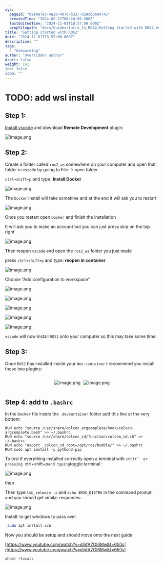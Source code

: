 ```yaml
---
sys:
  pageId: "89e0a78c-4e2b-4070-b327-d28cb0694742"
  createdTime: "2024-08-21T00:24:00.000Z"
  lastEditedTime: "2024-11-01T18:57:00.000Z"
  propFilepath: "docs/Guides/intro_to_ROS2/Getting started with ROS2.md"
title: "Getting started with ROS2"
date: "2024-11-01T18:57:00.000Z"
description: ""
tags:
  - "Onboarding"
author: "Overridden author"
draft: false
weight: 141
toc: false
icon: ""
---
```


# TODO: add wsl install

## Step 1:

[Install vscode](https://code.visualstudio.com/download) and download **Remote Development** plugin:

![image.png](https://prod-files-secure.s3.us-west-2.amazonaws.com/d518164a-d88e-44d1-a4ee-3adb3bd8bce0/efb52993-1881-4a40-b95e-6f020334f022/image.png?X-Amz-Algorithm=AWS4-HMAC-SHA256&X-Amz-Content-Sha256=UNSIGNED-PAYLOAD&X-Amz-Credential=ASIAZI2LB4667ZTB5GR2%2F20250207%2Fus-west-2%2Fs3%2Faws4_request&X-Amz-Date=20250207T081034Z&X-Amz-Expires=3600&X-Amz-Security-Token=IQoJb3JpZ2luX2VjEFgaCXVzLXdlc3QtMiJHMEUCIQCL9jbPAMsN76CzqZQkoQEfsVZlRGcVBQwsCqz00yEg1gIgV9mRTloQCHRBeVXlHs8kpvsP3PlxE%2BbdOxjPFZjcDgAq%2FwMIcRAAGgw2Mzc0MjMxODM4MDUiDNOjjXm2PzHUORGUOircA74Ch1zOX2b%2FJcK4%2BmbKXAuQnsIDZI6ySG9CRReMzj0ajKR2lJd1CQHTwVdaayayVYcsMhabiExOJg9%2BEOFTvxuRpsKCmF1H%2FR16PuyU5QYfJy%2FH%2FBclSVBR9zt1Bi5kWQgW6XoA%2FfqmUvXZ7bAcl%2BRVajZLBHDNdVtflbq%2Bf6cYluNwanl2MKeV3eEy%2B8C6xnwLtS9qXKN2bLmMoFPLLkXLP47dAPiHy2Egcx40NC766qDOJD3oeBjZUf0h%2FXI33qI2rKCgjDlFUdKJd6HK2NES%2BxJyLd5dRriB1iRPGFIICN%2BsUBkvm8pyu5%2BBTmBxVUneOzAXCRG8SaT4BH9RAjt%2BPdGG3K9hb3U2SF663NGuCx0GmWgCEVjp7C5CI1SOz%2BJiL3lavoQR4Vtj5HaThRrYi1on5tjj8c16AQ1euh3xpElbyMwNycqg%2Bla%2BkbN08%2Fg%2BVQI19JywCg06SNIfug8z581ciTkrHMHQeWb1za7eC8X7LNHWTKAKlYExrwX9m4kHVvPzKTC1X1VynMSAG68aCc78x5hK88hjqW19%2Ff4y%2BSxzNyo%2FThc%2Fzh3wdEWzATeEvzOskQN5mGHk1MbWV28j61IyrCh8tAN2MZWjrhp6zwpNEj5qL3M%2Fq4T%2BMP%2F6lr0GOqUBxKuhEmrdu3qv1BNEQSvQd5Vw31DSFTt4lM1%2BS7oGHDVWT9WvsfpPjgKz576UDi1zK%2FbVEiF8V1Sv%2BhIBwDIFq%2BSoz9YTIKrLs8Y189LIUa1nQVkIUIHG1OqtY6HLcXyutL1H5l1y0Id2vnH5KkRzJ2TtScTqSP4u4prVv5QRv1z%2F%2F5iQUVxbzzx7QgfiL87v5KZ7zOXj3z5rUgq2TeBv8xXlWDsI&X-Amz-Signature=21f821bc0140898b30b6f67ba4c20d051fe519e1ff313a09e74e6dc7c4856344&X-Amz-SignedHeaders=host&x-id=GetObject)

## Step 2:

Create a folder called `ros2_ws` somewhere on your computer and open that folder in `vscode` by going to File → open folder 

`ctrl+shift+p` and type: **Install Docker**

![image.png](https://prod-files-secure.s3.us-west-2.amazonaws.com/d518164a-d88e-44d1-a4ee-3adb3bd8bce0/2269dc0e-1cd5-47ff-bceb-c04ad9b2eab0/image.png?X-Amz-Algorithm=AWS4-HMAC-SHA256&X-Amz-Content-Sha256=UNSIGNED-PAYLOAD&X-Amz-Credential=ASIAZI2LB4667ZTB5GR2%2F20250207%2Fus-west-2%2Fs3%2Faws4_request&X-Amz-Date=20250207T081034Z&X-Amz-Expires=3600&X-Amz-Security-Token=IQoJb3JpZ2luX2VjEFgaCXVzLXdlc3QtMiJHMEUCIQCL9jbPAMsN76CzqZQkoQEfsVZlRGcVBQwsCqz00yEg1gIgV9mRTloQCHRBeVXlHs8kpvsP3PlxE%2BbdOxjPFZjcDgAq%2FwMIcRAAGgw2Mzc0MjMxODM4MDUiDNOjjXm2PzHUORGUOircA74Ch1zOX2b%2FJcK4%2BmbKXAuQnsIDZI6ySG9CRReMzj0ajKR2lJd1CQHTwVdaayayVYcsMhabiExOJg9%2BEOFTvxuRpsKCmF1H%2FR16PuyU5QYfJy%2FH%2FBclSVBR9zt1Bi5kWQgW6XoA%2FfqmUvXZ7bAcl%2BRVajZLBHDNdVtflbq%2Bf6cYluNwanl2MKeV3eEy%2B8C6xnwLtS9qXKN2bLmMoFPLLkXLP47dAPiHy2Egcx40NC766qDOJD3oeBjZUf0h%2FXI33qI2rKCgjDlFUdKJd6HK2NES%2BxJyLd5dRriB1iRPGFIICN%2BsUBkvm8pyu5%2BBTmBxVUneOzAXCRG8SaT4BH9RAjt%2BPdGG3K9hb3U2SF663NGuCx0GmWgCEVjp7C5CI1SOz%2BJiL3lavoQR4Vtj5HaThRrYi1on5tjj8c16AQ1euh3xpElbyMwNycqg%2Bla%2BkbN08%2Fg%2BVQI19JywCg06SNIfug8z581ciTkrHMHQeWb1za7eC8X7LNHWTKAKlYExrwX9m4kHVvPzKTC1X1VynMSAG68aCc78x5hK88hjqW19%2Ff4y%2BSxzNyo%2FThc%2Fzh3wdEWzATeEvzOskQN5mGHk1MbWV28j61IyrCh8tAN2MZWjrhp6zwpNEj5qL3M%2Fq4T%2BMP%2F6lr0GOqUBxKuhEmrdu3qv1BNEQSvQd5Vw31DSFTt4lM1%2BS7oGHDVWT9WvsfpPjgKz576UDi1zK%2FbVEiF8V1Sv%2BhIBwDIFq%2BSoz9YTIKrLs8Y189LIUa1nQVkIUIHG1OqtY6HLcXyutL1H5l1y0Id2vnH5KkRzJ2TtScTqSP4u4prVv5QRv1z%2F%2F5iQUVxbzzx7QgfiL87v5KZ7zOXj3z5rUgq2TeBv8xXlWDsI&X-Amz-Signature=f86f0787a1945a26cd28397c4398f5a979a0b4444ce50e53c4455c5dd41b7151&X-Amz-SignedHeaders=host&x-id=GetObject)

The `Docker` install will take sometime and at the end it will ask you to restart

![image.png](https://prod-files-secure.s3.us-west-2.amazonaws.com/d518164a-d88e-44d1-a4ee-3adb3bd8bce0/ed233f78-be33-4b1f-b89c-9c346c0e961e/image.png?X-Amz-Algorithm=AWS4-HMAC-SHA256&X-Amz-Content-Sha256=UNSIGNED-PAYLOAD&X-Amz-Credential=ASIAZI2LB4667ZTB5GR2%2F20250207%2Fus-west-2%2Fs3%2Faws4_request&X-Amz-Date=20250207T081034Z&X-Amz-Expires=3600&X-Amz-Security-Token=IQoJb3JpZ2luX2VjEFgaCXVzLXdlc3QtMiJHMEUCIQCL9jbPAMsN76CzqZQkoQEfsVZlRGcVBQwsCqz00yEg1gIgV9mRTloQCHRBeVXlHs8kpvsP3PlxE%2BbdOxjPFZjcDgAq%2FwMIcRAAGgw2Mzc0MjMxODM4MDUiDNOjjXm2PzHUORGUOircA74Ch1zOX2b%2FJcK4%2BmbKXAuQnsIDZI6ySG9CRReMzj0ajKR2lJd1CQHTwVdaayayVYcsMhabiExOJg9%2BEOFTvxuRpsKCmF1H%2FR16PuyU5QYfJy%2FH%2FBclSVBR9zt1Bi5kWQgW6XoA%2FfqmUvXZ7bAcl%2BRVajZLBHDNdVtflbq%2Bf6cYluNwanl2MKeV3eEy%2B8C6xnwLtS9qXKN2bLmMoFPLLkXLP47dAPiHy2Egcx40NC766qDOJD3oeBjZUf0h%2FXI33qI2rKCgjDlFUdKJd6HK2NES%2BxJyLd5dRriB1iRPGFIICN%2BsUBkvm8pyu5%2BBTmBxVUneOzAXCRG8SaT4BH9RAjt%2BPdGG3K9hb3U2SF663NGuCx0GmWgCEVjp7C5CI1SOz%2BJiL3lavoQR4Vtj5HaThRrYi1on5tjj8c16AQ1euh3xpElbyMwNycqg%2Bla%2BkbN08%2Fg%2BVQI19JywCg06SNIfug8z581ciTkrHMHQeWb1za7eC8X7LNHWTKAKlYExrwX9m4kHVvPzKTC1X1VynMSAG68aCc78x5hK88hjqW19%2Ff4y%2BSxzNyo%2FThc%2Fzh3wdEWzATeEvzOskQN5mGHk1MbWV28j61IyrCh8tAN2MZWjrhp6zwpNEj5qL3M%2Fq4T%2BMP%2F6lr0GOqUBxKuhEmrdu3qv1BNEQSvQd5Vw31DSFTt4lM1%2BS7oGHDVWT9WvsfpPjgKz576UDi1zK%2FbVEiF8V1Sv%2BhIBwDIFq%2BSoz9YTIKrLs8Y189LIUa1nQVkIUIHG1OqtY6HLcXyutL1H5l1y0Id2vnH5KkRzJ2TtScTqSP4u4prVv5QRv1z%2F%2F5iQUVxbzzx7QgfiL87v5KZ7zOXj3z5rUgq2TeBv8xXlWDsI&X-Amz-Signature=57722b18b24c5dcaf8f0643b18299a9472a759704ba0302ea2b677026d3e100a&X-Amz-SignedHeaders=host&x-id=GetObject)

Once you restart open `Docker` and finish the installation

It will ask you to make an account but you can just press skip on the top right

![image.png](https://prod-files-secure.s3.us-west-2.amazonaws.com/d518164a-d88e-44d1-a4ee-3adb3bd8bce0/21010ad9-1659-4fd9-9f59-9932a09b2a3d/image.png?X-Amz-Algorithm=AWS4-HMAC-SHA256&X-Amz-Content-Sha256=UNSIGNED-PAYLOAD&X-Amz-Credential=ASIAZI2LB4667ZTB5GR2%2F20250207%2Fus-west-2%2Fs3%2Faws4_request&X-Amz-Date=20250207T081034Z&X-Amz-Expires=3600&X-Amz-Security-Token=IQoJb3JpZ2luX2VjEFgaCXVzLXdlc3QtMiJHMEUCIQCL9jbPAMsN76CzqZQkoQEfsVZlRGcVBQwsCqz00yEg1gIgV9mRTloQCHRBeVXlHs8kpvsP3PlxE%2BbdOxjPFZjcDgAq%2FwMIcRAAGgw2Mzc0MjMxODM4MDUiDNOjjXm2PzHUORGUOircA74Ch1zOX2b%2FJcK4%2BmbKXAuQnsIDZI6ySG9CRReMzj0ajKR2lJd1CQHTwVdaayayVYcsMhabiExOJg9%2BEOFTvxuRpsKCmF1H%2FR16PuyU5QYfJy%2FH%2FBclSVBR9zt1Bi5kWQgW6XoA%2FfqmUvXZ7bAcl%2BRVajZLBHDNdVtflbq%2Bf6cYluNwanl2MKeV3eEy%2B8C6xnwLtS9qXKN2bLmMoFPLLkXLP47dAPiHy2Egcx40NC766qDOJD3oeBjZUf0h%2FXI33qI2rKCgjDlFUdKJd6HK2NES%2BxJyLd5dRriB1iRPGFIICN%2BsUBkvm8pyu5%2BBTmBxVUneOzAXCRG8SaT4BH9RAjt%2BPdGG3K9hb3U2SF663NGuCx0GmWgCEVjp7C5CI1SOz%2BJiL3lavoQR4Vtj5HaThRrYi1on5tjj8c16AQ1euh3xpElbyMwNycqg%2Bla%2BkbN08%2Fg%2BVQI19JywCg06SNIfug8z581ciTkrHMHQeWb1za7eC8X7LNHWTKAKlYExrwX9m4kHVvPzKTC1X1VynMSAG68aCc78x5hK88hjqW19%2Ff4y%2BSxzNyo%2FThc%2Fzh3wdEWzATeEvzOskQN5mGHk1MbWV28j61IyrCh8tAN2MZWjrhp6zwpNEj5qL3M%2Fq4T%2BMP%2F6lr0GOqUBxKuhEmrdu3qv1BNEQSvQd5Vw31DSFTt4lM1%2BS7oGHDVWT9WvsfpPjgKz576UDi1zK%2FbVEiF8V1Sv%2BhIBwDIFq%2BSoz9YTIKrLs8Y189LIUa1nQVkIUIHG1OqtY6HLcXyutL1H5l1y0Id2vnH5KkRzJ2TtScTqSP4u4prVv5QRv1z%2F%2F5iQUVxbzzx7QgfiL87v5KZ7zOXj3z5rUgq2TeBv8xXlWDsI&X-Amz-Signature=6ec1aae455b81d67916352a86948b788aaa71984ff8d9743479ab4217aefc320&X-Amz-SignedHeaders=host&x-id=GetObject)

Then reopen `vscode` and open the `ros2_ws` folder you just made

press `ctrl+shift+p` and type: **reopen in container**

![image.png](https://prod-files-secure.s3.us-west-2.amazonaws.com/d518164a-d88e-44d1-a4ee-3adb3bd8bce0/4e93b8c2-41ad-488c-8095-c74205196118/image.png?X-Amz-Algorithm=AWS4-HMAC-SHA256&X-Amz-Content-Sha256=UNSIGNED-PAYLOAD&X-Amz-Credential=ASIAZI2LB4667ZTB5GR2%2F20250207%2Fus-west-2%2Fs3%2Faws4_request&X-Amz-Date=20250207T081034Z&X-Amz-Expires=3600&X-Amz-Security-Token=IQoJb3JpZ2luX2VjEFgaCXVzLXdlc3QtMiJHMEUCIQCL9jbPAMsN76CzqZQkoQEfsVZlRGcVBQwsCqz00yEg1gIgV9mRTloQCHRBeVXlHs8kpvsP3PlxE%2BbdOxjPFZjcDgAq%2FwMIcRAAGgw2Mzc0MjMxODM4MDUiDNOjjXm2PzHUORGUOircA74Ch1zOX2b%2FJcK4%2BmbKXAuQnsIDZI6ySG9CRReMzj0ajKR2lJd1CQHTwVdaayayVYcsMhabiExOJg9%2BEOFTvxuRpsKCmF1H%2FR16PuyU5QYfJy%2FH%2FBclSVBR9zt1Bi5kWQgW6XoA%2FfqmUvXZ7bAcl%2BRVajZLBHDNdVtflbq%2Bf6cYluNwanl2MKeV3eEy%2B8C6xnwLtS9qXKN2bLmMoFPLLkXLP47dAPiHy2Egcx40NC766qDOJD3oeBjZUf0h%2FXI33qI2rKCgjDlFUdKJd6HK2NES%2BxJyLd5dRriB1iRPGFIICN%2BsUBkvm8pyu5%2BBTmBxVUneOzAXCRG8SaT4BH9RAjt%2BPdGG3K9hb3U2SF663NGuCx0GmWgCEVjp7C5CI1SOz%2BJiL3lavoQR4Vtj5HaThRrYi1on5tjj8c16AQ1euh3xpElbyMwNycqg%2Bla%2BkbN08%2Fg%2BVQI19JywCg06SNIfug8z581ciTkrHMHQeWb1za7eC8X7LNHWTKAKlYExrwX9m4kHVvPzKTC1X1VynMSAG68aCc78x5hK88hjqW19%2Ff4y%2BSxzNyo%2FThc%2Fzh3wdEWzATeEvzOskQN5mGHk1MbWV28j61IyrCh8tAN2MZWjrhp6zwpNEj5qL3M%2Fq4T%2BMP%2F6lr0GOqUBxKuhEmrdu3qv1BNEQSvQd5Vw31DSFTt4lM1%2BS7oGHDVWT9WvsfpPjgKz576UDi1zK%2FbVEiF8V1Sv%2BhIBwDIFq%2BSoz9YTIKrLs8Y189LIUa1nQVkIUIHG1OqtY6HLcXyutL1H5l1y0Id2vnH5KkRzJ2TtScTqSP4u4prVv5QRv1z%2F%2F5iQUVxbzzx7QgfiL87v5KZ7zOXj3z5rUgq2TeBv8xXlWDsI&X-Amz-Signature=38fc256b1f3c74497be6d5c052aec52e91024d267df215cfacab0bb1a62fe27d&X-Amz-SignedHeaders=host&x-id=GetObject)

Choose “Add configuration to workspace”

![image.png](https://prod-files-secure.s3.us-west-2.amazonaws.com/d518164a-d88e-44d1-a4ee-3adb3bd8bce0/9560b282-5060-4989-ba37-97e7b2c22476/image.png?X-Amz-Algorithm=AWS4-HMAC-SHA256&X-Amz-Content-Sha256=UNSIGNED-PAYLOAD&X-Amz-Credential=ASIAZI2LB4667ZTB5GR2%2F20250207%2Fus-west-2%2Fs3%2Faws4_request&X-Amz-Date=20250207T081034Z&X-Amz-Expires=3600&X-Amz-Security-Token=IQoJb3JpZ2luX2VjEFgaCXVzLXdlc3QtMiJHMEUCIQCL9jbPAMsN76CzqZQkoQEfsVZlRGcVBQwsCqz00yEg1gIgV9mRTloQCHRBeVXlHs8kpvsP3PlxE%2BbdOxjPFZjcDgAq%2FwMIcRAAGgw2Mzc0MjMxODM4MDUiDNOjjXm2PzHUORGUOircA74Ch1zOX2b%2FJcK4%2BmbKXAuQnsIDZI6ySG9CRReMzj0ajKR2lJd1CQHTwVdaayayVYcsMhabiExOJg9%2BEOFTvxuRpsKCmF1H%2FR16PuyU5QYfJy%2FH%2FBclSVBR9zt1Bi5kWQgW6XoA%2FfqmUvXZ7bAcl%2BRVajZLBHDNdVtflbq%2Bf6cYluNwanl2MKeV3eEy%2B8C6xnwLtS9qXKN2bLmMoFPLLkXLP47dAPiHy2Egcx40NC766qDOJD3oeBjZUf0h%2FXI33qI2rKCgjDlFUdKJd6HK2NES%2BxJyLd5dRriB1iRPGFIICN%2BsUBkvm8pyu5%2BBTmBxVUneOzAXCRG8SaT4BH9RAjt%2BPdGG3K9hb3U2SF663NGuCx0GmWgCEVjp7C5CI1SOz%2BJiL3lavoQR4Vtj5HaThRrYi1on5tjj8c16AQ1euh3xpElbyMwNycqg%2Bla%2BkbN08%2Fg%2BVQI19JywCg06SNIfug8z581ciTkrHMHQeWb1za7eC8X7LNHWTKAKlYExrwX9m4kHVvPzKTC1X1VynMSAG68aCc78x5hK88hjqW19%2Ff4y%2BSxzNyo%2FThc%2Fzh3wdEWzATeEvzOskQN5mGHk1MbWV28j61IyrCh8tAN2MZWjrhp6zwpNEj5qL3M%2Fq4T%2BMP%2F6lr0GOqUBxKuhEmrdu3qv1BNEQSvQd5Vw31DSFTt4lM1%2BS7oGHDVWT9WvsfpPjgKz576UDi1zK%2FbVEiF8V1Sv%2BhIBwDIFq%2BSoz9YTIKrLs8Y189LIUa1nQVkIUIHG1OqtY6HLcXyutL1H5l1y0Id2vnH5KkRzJ2TtScTqSP4u4prVv5QRv1z%2F%2F5iQUVxbzzx7QgfiL87v5KZ7zOXj3z5rUgq2TeBv8xXlWDsI&X-Amz-Signature=1c14c511d9ab3d6506a2b8c0dda1ffecd59fe5b9f528d60fcddc3587c45db0c4&X-Amz-SignedHeaders=host&x-id=GetObject)

![image.png](https://prod-files-secure.s3.us-west-2.amazonaws.com/d518164a-d88e-44d1-a4ee-3adb3bd8bce0/2ee63f81-886b-48e8-a553-dc6e5eac99e4/image.png?X-Amz-Algorithm=AWS4-HMAC-SHA256&X-Amz-Content-Sha256=UNSIGNED-PAYLOAD&X-Amz-Credential=ASIAZI2LB4667ZTB5GR2%2F20250207%2Fus-west-2%2Fs3%2Faws4_request&X-Amz-Date=20250207T081034Z&X-Amz-Expires=3600&X-Amz-Security-Token=IQoJb3JpZ2luX2VjEFgaCXVzLXdlc3QtMiJHMEUCIQCL9jbPAMsN76CzqZQkoQEfsVZlRGcVBQwsCqz00yEg1gIgV9mRTloQCHRBeVXlHs8kpvsP3PlxE%2BbdOxjPFZjcDgAq%2FwMIcRAAGgw2Mzc0MjMxODM4MDUiDNOjjXm2PzHUORGUOircA74Ch1zOX2b%2FJcK4%2BmbKXAuQnsIDZI6ySG9CRReMzj0ajKR2lJd1CQHTwVdaayayVYcsMhabiExOJg9%2BEOFTvxuRpsKCmF1H%2FR16PuyU5QYfJy%2FH%2FBclSVBR9zt1Bi5kWQgW6XoA%2FfqmUvXZ7bAcl%2BRVajZLBHDNdVtflbq%2Bf6cYluNwanl2MKeV3eEy%2B8C6xnwLtS9qXKN2bLmMoFPLLkXLP47dAPiHy2Egcx40NC766qDOJD3oeBjZUf0h%2FXI33qI2rKCgjDlFUdKJd6HK2NES%2BxJyLd5dRriB1iRPGFIICN%2BsUBkvm8pyu5%2BBTmBxVUneOzAXCRG8SaT4BH9RAjt%2BPdGG3K9hb3U2SF663NGuCx0GmWgCEVjp7C5CI1SOz%2BJiL3lavoQR4Vtj5HaThRrYi1on5tjj8c16AQ1euh3xpElbyMwNycqg%2Bla%2BkbN08%2Fg%2BVQI19JywCg06SNIfug8z581ciTkrHMHQeWb1za7eC8X7LNHWTKAKlYExrwX9m4kHVvPzKTC1X1VynMSAG68aCc78x5hK88hjqW19%2Ff4y%2BSxzNyo%2FThc%2Fzh3wdEWzATeEvzOskQN5mGHk1MbWV28j61IyrCh8tAN2MZWjrhp6zwpNEj5qL3M%2Fq4T%2BMP%2F6lr0GOqUBxKuhEmrdu3qv1BNEQSvQd5Vw31DSFTt4lM1%2BS7oGHDVWT9WvsfpPjgKz576UDi1zK%2FbVEiF8V1Sv%2BhIBwDIFq%2BSoz9YTIKrLs8Y189LIUa1nQVkIUIHG1OqtY6HLcXyutL1H5l1y0Id2vnH5KkRzJ2TtScTqSP4u4prVv5QRv1z%2F%2F5iQUVxbzzx7QgfiL87v5KZ7zOXj3z5rUgq2TeBv8xXlWDsI&X-Amz-Signature=d62c4ab1a7b0ea2a1e3275a259efbef2b32201874d75252918638a668629f736&X-Amz-SignedHeaders=host&x-id=GetObject)

![image.png](https://prod-files-secure.s3.us-west-2.amazonaws.com/d518164a-d88e-44d1-a4ee-3adb3bd8bce0/ae1580b2-b048-407e-aed9-b584224a7a04/image.png?X-Amz-Algorithm=AWS4-HMAC-SHA256&X-Amz-Content-Sha256=UNSIGNED-PAYLOAD&X-Amz-Credential=ASIAZI2LB4667ZTB5GR2%2F20250207%2Fus-west-2%2Fs3%2Faws4_request&X-Amz-Date=20250207T081034Z&X-Amz-Expires=3600&X-Amz-Security-Token=IQoJb3JpZ2luX2VjEFgaCXVzLXdlc3QtMiJHMEUCIQCL9jbPAMsN76CzqZQkoQEfsVZlRGcVBQwsCqz00yEg1gIgV9mRTloQCHRBeVXlHs8kpvsP3PlxE%2BbdOxjPFZjcDgAq%2FwMIcRAAGgw2Mzc0MjMxODM4MDUiDNOjjXm2PzHUORGUOircA74Ch1zOX2b%2FJcK4%2BmbKXAuQnsIDZI6ySG9CRReMzj0ajKR2lJd1CQHTwVdaayayVYcsMhabiExOJg9%2BEOFTvxuRpsKCmF1H%2FR16PuyU5QYfJy%2FH%2FBclSVBR9zt1Bi5kWQgW6XoA%2FfqmUvXZ7bAcl%2BRVajZLBHDNdVtflbq%2Bf6cYluNwanl2MKeV3eEy%2B8C6xnwLtS9qXKN2bLmMoFPLLkXLP47dAPiHy2Egcx40NC766qDOJD3oeBjZUf0h%2FXI33qI2rKCgjDlFUdKJd6HK2NES%2BxJyLd5dRriB1iRPGFIICN%2BsUBkvm8pyu5%2BBTmBxVUneOzAXCRG8SaT4BH9RAjt%2BPdGG3K9hb3U2SF663NGuCx0GmWgCEVjp7C5CI1SOz%2BJiL3lavoQR4Vtj5HaThRrYi1on5tjj8c16AQ1euh3xpElbyMwNycqg%2Bla%2BkbN08%2Fg%2BVQI19JywCg06SNIfug8z581ciTkrHMHQeWb1za7eC8X7LNHWTKAKlYExrwX9m4kHVvPzKTC1X1VynMSAG68aCc78x5hK88hjqW19%2Ff4y%2BSxzNyo%2FThc%2Fzh3wdEWzATeEvzOskQN5mGHk1MbWV28j61IyrCh8tAN2MZWjrhp6zwpNEj5qL3M%2Fq4T%2BMP%2F6lr0GOqUBxKuhEmrdu3qv1BNEQSvQd5Vw31DSFTt4lM1%2BS7oGHDVWT9WvsfpPjgKz576UDi1zK%2FbVEiF8V1Sv%2BhIBwDIFq%2BSoz9YTIKrLs8Y189LIUa1nQVkIUIHG1OqtY6HLcXyutL1H5l1y0Id2vnH5KkRzJ2TtScTqSP4u4prVv5QRv1z%2F%2F5iQUVxbzzx7QgfiL87v5KZ7zOXj3z5rUgq2TeBv8xXlWDsI&X-Amz-Signature=ff8c2f92337840863ac3339b43ac056ff85f3c152d8b810b8477ae6b8f473146&X-Amz-SignedHeaders=host&x-id=GetObject)

![image.png](https://prod-files-secure.s3.us-west-2.amazonaws.com/d518164a-d88e-44d1-a4ee-3adb3bd8bce0/53255b28-f75e-430f-b9e3-c0ac8577e42b/image.png?X-Amz-Algorithm=AWS4-HMAC-SHA256&X-Amz-Content-Sha256=UNSIGNED-PAYLOAD&X-Amz-Credential=ASIAZI2LB4667ZTB5GR2%2F20250207%2Fus-west-2%2Fs3%2Faws4_request&X-Amz-Date=20250207T081034Z&X-Amz-Expires=3600&X-Amz-Security-Token=IQoJb3JpZ2luX2VjEFgaCXVzLXdlc3QtMiJHMEUCIQCL9jbPAMsN76CzqZQkoQEfsVZlRGcVBQwsCqz00yEg1gIgV9mRTloQCHRBeVXlHs8kpvsP3PlxE%2BbdOxjPFZjcDgAq%2FwMIcRAAGgw2Mzc0MjMxODM4MDUiDNOjjXm2PzHUORGUOircA74Ch1zOX2b%2FJcK4%2BmbKXAuQnsIDZI6ySG9CRReMzj0ajKR2lJd1CQHTwVdaayayVYcsMhabiExOJg9%2BEOFTvxuRpsKCmF1H%2FR16PuyU5QYfJy%2FH%2FBclSVBR9zt1Bi5kWQgW6XoA%2FfqmUvXZ7bAcl%2BRVajZLBHDNdVtflbq%2Bf6cYluNwanl2MKeV3eEy%2B8C6xnwLtS9qXKN2bLmMoFPLLkXLP47dAPiHy2Egcx40NC766qDOJD3oeBjZUf0h%2FXI33qI2rKCgjDlFUdKJd6HK2NES%2BxJyLd5dRriB1iRPGFIICN%2BsUBkvm8pyu5%2BBTmBxVUneOzAXCRG8SaT4BH9RAjt%2BPdGG3K9hb3U2SF663NGuCx0GmWgCEVjp7C5CI1SOz%2BJiL3lavoQR4Vtj5HaThRrYi1on5tjj8c16AQ1euh3xpElbyMwNycqg%2Bla%2BkbN08%2Fg%2BVQI19JywCg06SNIfug8z581ciTkrHMHQeWb1za7eC8X7LNHWTKAKlYExrwX9m4kHVvPzKTC1X1VynMSAG68aCc78x5hK88hjqW19%2Ff4y%2BSxzNyo%2FThc%2Fzh3wdEWzATeEvzOskQN5mGHk1MbWV28j61IyrCh8tAN2MZWjrhp6zwpNEj5qL3M%2Fq4T%2BMP%2F6lr0GOqUBxKuhEmrdu3qv1BNEQSvQd5Vw31DSFTt4lM1%2BS7oGHDVWT9WvsfpPjgKz576UDi1zK%2FbVEiF8V1Sv%2BhIBwDIFq%2BSoz9YTIKrLs8Y189LIUa1nQVkIUIHG1OqtY6HLcXyutL1H5l1y0Id2vnH5KkRzJ2TtScTqSP4u4prVv5QRv1z%2F%2F5iQUVxbzzx7QgfiL87v5KZ7zOXj3z5rUgq2TeBv8xXlWDsI&X-Amz-Signature=2e6b965923338f5a6a72a8149ac01adafbe160838aedcd391988b926546ec760&X-Amz-SignedHeaders=host&x-id=GetObject)

![image.png](https://prod-files-secure.s3.us-west-2.amazonaws.com/d518164a-d88e-44d1-a4ee-3adb3bd8bce0/7c562767-5af9-4ffb-97d1-327bcdf4ee00/image.png?X-Amz-Algorithm=AWS4-HMAC-SHA256&X-Amz-Content-Sha256=UNSIGNED-PAYLOAD&X-Amz-Credential=ASIAZI2LB4667ZTB5GR2%2F20250207%2Fus-west-2%2Fs3%2Faws4_request&X-Amz-Date=20250207T081034Z&X-Amz-Expires=3600&X-Amz-Security-Token=IQoJb3JpZ2luX2VjEFgaCXVzLXdlc3QtMiJHMEUCIQCL9jbPAMsN76CzqZQkoQEfsVZlRGcVBQwsCqz00yEg1gIgV9mRTloQCHRBeVXlHs8kpvsP3PlxE%2BbdOxjPFZjcDgAq%2FwMIcRAAGgw2Mzc0MjMxODM4MDUiDNOjjXm2PzHUORGUOircA74Ch1zOX2b%2FJcK4%2BmbKXAuQnsIDZI6ySG9CRReMzj0ajKR2lJd1CQHTwVdaayayVYcsMhabiExOJg9%2BEOFTvxuRpsKCmF1H%2FR16PuyU5QYfJy%2FH%2FBclSVBR9zt1Bi5kWQgW6XoA%2FfqmUvXZ7bAcl%2BRVajZLBHDNdVtflbq%2Bf6cYluNwanl2MKeV3eEy%2B8C6xnwLtS9qXKN2bLmMoFPLLkXLP47dAPiHy2Egcx40NC766qDOJD3oeBjZUf0h%2FXI33qI2rKCgjDlFUdKJd6HK2NES%2BxJyLd5dRriB1iRPGFIICN%2BsUBkvm8pyu5%2BBTmBxVUneOzAXCRG8SaT4BH9RAjt%2BPdGG3K9hb3U2SF663NGuCx0GmWgCEVjp7C5CI1SOz%2BJiL3lavoQR4Vtj5HaThRrYi1on5tjj8c16AQ1euh3xpElbyMwNycqg%2Bla%2BkbN08%2Fg%2BVQI19JywCg06SNIfug8z581ciTkrHMHQeWb1za7eC8X7LNHWTKAKlYExrwX9m4kHVvPzKTC1X1VynMSAG68aCc78x5hK88hjqW19%2Ff4y%2BSxzNyo%2FThc%2Fzh3wdEWzATeEvzOskQN5mGHk1MbWV28j61IyrCh8tAN2MZWjrhp6zwpNEj5qL3M%2Fq4T%2BMP%2F6lr0GOqUBxKuhEmrdu3qv1BNEQSvQd5Vw31DSFTt4lM1%2BS7oGHDVWT9WvsfpPjgKz576UDi1zK%2FbVEiF8V1Sv%2BhIBwDIFq%2BSoz9YTIKrLs8Y189LIUa1nQVkIUIHG1OqtY6HLcXyutL1H5l1y0Id2vnH5KkRzJ2TtScTqSP4u4prVv5QRv1z%2F%2F5iQUVxbzzx7QgfiL87v5KZ7zOXj3z5rUgq2TeBv8xXlWDsI&X-Amz-Signature=2100be45763a6d87b9bf75d22afdd71cba347e487264aa085c94b169b63ce7ec&X-Amz-SignedHeaders=host&x-id=GetObject)

`vscode` will now install `ROS2` onto your computer so this may take some time.

## Step 3:

Once `ROS2` has installed inside your `dev-container` I recommend you install these two plugins:

<div style="display: flex;flex-direction: row; column-gap:10px; max-width: 630px;justify-content: center;">
<div>

![image.png](https://prod-files-secure.s3.us-west-2.amazonaws.com/d518164a-d88e-44d1-a4ee-3adb3bd8bce0/3fc3d550-5a54-4ba1-ba6b-faa01cdb7369/image.png?X-Amz-Algorithm=AWS4-HMAC-SHA256&X-Amz-Content-Sha256=UNSIGNED-PAYLOAD&X-Amz-Credential=ASIAZI2LB466W6MAGTWC%2F20250207%2Fus-west-2%2Fs3%2Faws4_request&X-Amz-Date=20250207T081036Z&X-Amz-Expires=3600&X-Amz-Security-Token=IQoJb3JpZ2luX2VjEFgaCXVzLXdlc3QtMiJHMEUCIGrlmkbdlsRf2pUIU3AjHDScTrNp1plqJLenEmHp7PcBAiEAmKN3Y2d0LLaO3lRTsrxHSwKj2fMU1PZ%2FPHKNTBJRbDQq%2FwMIcRAAGgw2Mzc0MjMxODM4MDUiDPpxZpQaHysYwIz8qircA2GxqO9VoNLTvEwvp7E9djeSF87H%2B7scqGMZ4d4MqnbAYiZ1WgoVC3IxqkiIwkxTAMT%2Ftg5p14KnEi88VYa9ZtEnEfAQYVzdGQtFB%2BnLDEALMjw0oaP5TRnEOHOKrvSgYwW43ICv1phw%2BMFaCa4goDW3wEQB6MHv5jcRBGvG3J5KrILM9Ki%2FeanTLagK85kgcmZI9qUkpBu677hZFG7wkFINEg7jGa8KpJ%2FYn4DveIGfB8%2FMiodsWJgSG0MgOlnkF9C4xGXCqb1EdjduVHUtlT0JBP7v5w2mHCE3R5evqAfEsKh7bJ7QZIT5WaNAViR4C%2Bwl0je7%2FReW%2Bb1YbFeVp5IkNJMwgt1yp1IIW0cUBXmQQyreQUuR3g%2Fs086HNE6UcphTlNuOYD%2BTRno0D66fu9Xm52B3Jvc%2Bp2mhEd9T6uvHQ4dl%2FxVGDfypCbjkyRvwY%2FJkU97AGXDj9rY5kCGKA62N%2FsTxjDrSqPvKTldZqOYtjetL%2FT8%2F3L2FIKoGxv2x4gtNLsMeVT2cxU17KZWaUtj2d%2BO6Gpwfj93ZTqYCIAyMfiQFW3jkuWwlDVgzy4aaVLDgM6PWlf%2B%2Fav%2BvVoOprx9nmBk9H%2BY7yh3O%2FRPu8iT%2B2XNGqwnHgXxuPIl2MPD6lr0GOqUB6E87VOO4HmyZ600q%2F0%2Ft2LaRoP7Hcr6P5tcLLOr6K9TaZOex%2BsoVbW2x3PIA7B7mYURzDW%2BbI87whOM3G%2FAcJnmcQREpCXC3TykEhZmkq5xTVzm5t43rZCIP4GbmEF1xHfkdvy%2FPLNWGze%2BP69DwmvXHuO%2BQWb9j9GuL8syXLBqbZjffFZpjmurGucv5Rj%2FwxBxo%2F%2FOAz36vETxfgXBV80a4KCsR&X-Amz-Signature=21bdbdb9a3d50e5afbef4f18d3dbd0dee66f4e4d12c3829cec56bb438e529cc1&X-Amz-SignedHeaders=host&x-id=GetObject)

</div>
<div>

![image.png](https://prod-files-secure.s3.us-west-2.amazonaws.com/d518164a-d88e-44d1-a4ee-3adb3bd8bce0/d994cc66-13c2-4093-a5a3-f84cf4601a82/image.png?X-Amz-Algorithm=AWS4-HMAC-SHA256&X-Amz-Content-Sha256=UNSIGNED-PAYLOAD&X-Amz-Credential=ASIAZI2LB466Z2T7OZIJ%2F20250207%2Fus-west-2%2Fs3%2Faws4_request&X-Amz-Date=20250207T081036Z&X-Amz-Expires=3600&X-Amz-Security-Token=IQoJb3JpZ2luX2VjEFgaCXVzLXdlc3QtMiJHMEUCIQCjc9Tb0gD5xzv7nqBOjD6E05NtzWyY5vuPWvtFdCezMwIgG6Hgczj5Xomx9WuKuhmLJTvimWuLeVPUaXR%2BDfd4Q64q%2FwMIcRAAGgw2Mzc0MjMxODM4MDUiDKyYM%2F881Th05ajFyCrcA3GcmplDzTaQDPvo0TzhSxFYjfsWjL4XSlFw%2BufTph9HgrWioBd2u%2B8oSzjhtXcO0LjEJbIuIjiad1zJTwWZT2hUssvoxEzhUxBN1FTOM%2Fi2hsxxium%2FmUBOr3v%2F5CVtczLR6UhjIdnaZbYnpuo08ZBD%2BT8UHaqypA3YQXpNmpU4cYVaPJqc7qhgRCBH%2B%2BdnwGablgPGxlviiVGZbUIuLGL423ofuLrjpiVwJq4pSForCkq0tpIDNzTzama82iNOF7susIKd%2FJtVPZqAYMzR%2BstM6Kdx4nsm0kY2F639fAskU%2FIhErdiQQboqq0qtyLcPtXO81pRIZiIA2V1eiuL37dcyVe%2BqapLDWsUhx9ENoIkw7mojhm0L6WOIcOsJA7W3HbX8SGComKKiWaHrzpcFd%2FRQG4RKyCF2hGfQI1z7f5gSCovHmkL3B96OGiiYaOiV7vhiFg8oA2cOKGfZYQRSxk%2FndrdgVEaDJ1qpwBW5Iaw2L%2FxKgkB9e9BVhbTub7K1e0yqJge5Pm3%2B%2Bp2%2Frah9MSHgZ5sxPIn3Tg4WUFXOCb%2B0oU24tYfrX3DYuCwYXYvY%2FtILCvxucsFwtNgLg43WarYu1j1h9ONzL%2B7BqkpbchuX3DPrwexiUEgHYOyMIH7lr0GOqUBH5b9V%2FjumqAx%2FwdcDHtY758wDspYnoks4gkNjtB7lGoFrSU2CKYjq2nao%2BuTSsvEwhIitHfJPRJyytopXz%2BbIiW16%2FPJEkO0bIp80bmPFMLzctshWI62NVysjGlprq9oC9hDvW3uFKpjW3ZPN%2B9gviR29U%2BTmSe6gWcjWJ1xU7%2BdV7AUEBWxu8Uq8%2FUEYpZdHEH8Fq%2FAp2VfyZ3uhq%2FijZt04zEQ&X-Amz-Signature=908d339e2768d5561eebbb12b065423a1bd6d42295d84604ce88538c86f9d72c&X-Amz-SignedHeaders=host&x-id=GetObject)

</div>
</div>

## Step 4: add to `.bashrc`

In the `Docker` file inside the `.devcontainer` folder add this line at the very bottom: 

```docker
RUN echo "source /usr/share/colcon_argcomplete/hook/colcon-argcomplete.bash" >> ~/.bashrc
RUN echo "source /usr/share/colcon_cd/function/colcon_cd.sh" >> ~/.bashrc
RUN echo "export _colcon_cd_root=/opt/ros/humble/" >> ~/.bashrc
RUN sudo apt install -y python3-pip 
```

To test if everything installed correctly open a terminal with `ctrl+`` or pressing `ctrl+shift+p` and typing `toggle terminal`:

![image.png](https://prod-files-secure.s3.us-west-2.amazonaws.com/d518164a-d88e-44d1-a4ee-3adb3bd8bce0/6a4943d8-b04e-4c02-9a58-775f3384d1a5/image.png?X-Amz-Algorithm=AWS4-HMAC-SHA256&X-Amz-Content-Sha256=UNSIGNED-PAYLOAD&X-Amz-Credential=ASIAZI2LB4667ZTB5GR2%2F20250207%2Fus-west-2%2Fs3%2Faws4_request&X-Amz-Date=20250207T081034Z&X-Amz-Expires=3600&X-Amz-Security-Token=IQoJb3JpZ2luX2VjEFgaCXVzLXdlc3QtMiJHMEUCIQCL9jbPAMsN76CzqZQkoQEfsVZlRGcVBQwsCqz00yEg1gIgV9mRTloQCHRBeVXlHs8kpvsP3PlxE%2BbdOxjPFZjcDgAq%2FwMIcRAAGgw2Mzc0MjMxODM4MDUiDNOjjXm2PzHUORGUOircA74Ch1zOX2b%2FJcK4%2BmbKXAuQnsIDZI6ySG9CRReMzj0ajKR2lJd1CQHTwVdaayayVYcsMhabiExOJg9%2BEOFTvxuRpsKCmF1H%2FR16PuyU5QYfJy%2FH%2FBclSVBR9zt1Bi5kWQgW6XoA%2FfqmUvXZ7bAcl%2BRVajZLBHDNdVtflbq%2Bf6cYluNwanl2MKeV3eEy%2B8C6xnwLtS9qXKN2bLmMoFPLLkXLP47dAPiHy2Egcx40NC766qDOJD3oeBjZUf0h%2FXI33qI2rKCgjDlFUdKJd6HK2NES%2BxJyLd5dRriB1iRPGFIICN%2BsUBkvm8pyu5%2BBTmBxVUneOzAXCRG8SaT4BH9RAjt%2BPdGG3K9hb3U2SF663NGuCx0GmWgCEVjp7C5CI1SOz%2BJiL3lavoQR4Vtj5HaThRrYi1on5tjj8c16AQ1euh3xpElbyMwNycqg%2Bla%2BkbN08%2Fg%2BVQI19JywCg06SNIfug8z581ciTkrHMHQeWb1za7eC8X7LNHWTKAKlYExrwX9m4kHVvPzKTC1X1VynMSAG68aCc78x5hK88hjqW19%2Ff4y%2BSxzNyo%2FThc%2Fzh3wdEWzATeEvzOskQN5mGHk1MbWV28j61IyrCh8tAN2MZWjrhp6zwpNEj5qL3M%2Fq4T%2BMP%2F6lr0GOqUBxKuhEmrdu3qv1BNEQSvQd5Vw31DSFTt4lM1%2BS7oGHDVWT9WvsfpPjgKz576UDi1zK%2FbVEiF8V1Sv%2BhIBwDIFq%2BSoz9YTIKrLs8Y189LIUa1nQVkIUIHG1OqtY6HLcXyutL1H5l1y0Id2vnH5KkRzJ2TtScTqSP4u4prVv5QRv1z%2F%2F5iQUVxbzzx7QgfiL87v5KZ7zOXj3z5rUgq2TeBv8xXlWDsI&X-Amz-Signature=df54df7b1acab7b25259a5dfe1746bc2b961d625d48820216d087189ec2fb903&X-Amz-SignedHeaders=host&x-id=GetObject)

then 

Then type `lsb_release -a` and `echo $ROS_DISTRO` in the command prompt and you should get similar responses:

![image.png](https://prod-files-secure.s3.us-west-2.amazonaws.com/d518164a-d88e-44d1-a4ee-3adb3bd8bce0/3e635dec-a805-4e85-8b9e-d000e5b71a4e/image.png?X-Amz-Algorithm=AWS4-HMAC-SHA256&X-Amz-Content-Sha256=UNSIGNED-PAYLOAD&X-Amz-Credential=ASIAZI2LB4667ZTB5GR2%2F20250207%2Fus-west-2%2Fs3%2Faws4_request&X-Amz-Date=20250207T081034Z&X-Amz-Expires=3600&X-Amz-Security-Token=IQoJb3JpZ2luX2VjEFgaCXVzLXdlc3QtMiJHMEUCIQCL9jbPAMsN76CzqZQkoQEfsVZlRGcVBQwsCqz00yEg1gIgV9mRTloQCHRBeVXlHs8kpvsP3PlxE%2BbdOxjPFZjcDgAq%2FwMIcRAAGgw2Mzc0MjMxODM4MDUiDNOjjXm2PzHUORGUOircA74Ch1zOX2b%2FJcK4%2BmbKXAuQnsIDZI6ySG9CRReMzj0ajKR2lJd1CQHTwVdaayayVYcsMhabiExOJg9%2BEOFTvxuRpsKCmF1H%2FR16PuyU5QYfJy%2FH%2FBclSVBR9zt1Bi5kWQgW6XoA%2FfqmUvXZ7bAcl%2BRVajZLBHDNdVtflbq%2Bf6cYluNwanl2MKeV3eEy%2B8C6xnwLtS9qXKN2bLmMoFPLLkXLP47dAPiHy2Egcx40NC766qDOJD3oeBjZUf0h%2FXI33qI2rKCgjDlFUdKJd6HK2NES%2BxJyLd5dRriB1iRPGFIICN%2BsUBkvm8pyu5%2BBTmBxVUneOzAXCRG8SaT4BH9RAjt%2BPdGG3K9hb3U2SF663NGuCx0GmWgCEVjp7C5CI1SOz%2BJiL3lavoQR4Vtj5HaThRrYi1on5tjj8c16AQ1euh3xpElbyMwNycqg%2Bla%2BkbN08%2Fg%2BVQI19JywCg06SNIfug8z581ciTkrHMHQeWb1za7eC8X7LNHWTKAKlYExrwX9m4kHVvPzKTC1X1VynMSAG68aCc78x5hK88hjqW19%2Ff4y%2BSxzNyo%2FThc%2Fzh3wdEWzATeEvzOskQN5mGHk1MbWV28j61IyrCh8tAN2MZWjrhp6zwpNEj5qL3M%2Fq4T%2BMP%2F6lr0GOqUBxKuhEmrdu3qv1BNEQSvQd5Vw31DSFTt4lM1%2BS7oGHDVWT9WvsfpPjgKz576UDi1zK%2FbVEiF8V1Sv%2BhIBwDIFq%2BSoz9YTIKrLs8Y189LIUa1nQVkIUIHG1OqtY6HLcXyutL1H5l1y0Id2vnH5KkRzJ2TtScTqSP4u4prVv5QRv1z%2F%2F5iQUVxbzzx7QgfiL87v5KZ7zOXj3z5rUgq2TeBv8xXlWDsI&X-Amz-Signature=651a745f971840abfb44c70f1c300ae87a85964e14d38bfed8e640cf3a49b71a&X-Amz-SignedHeaders=host&x-id=GetObject)

Install:  to get windows to pass over

```bash
 sudo apt install xcb
```

Now you should be setup and should move onto the next guide 

[https://www.youtube.com/watch?v=dihfA7Ol6Mw&t=650s](https://www.youtube.com/watch?v=dihfA7Ol6Mw&t=650s)

```python
xhost +local:
```
